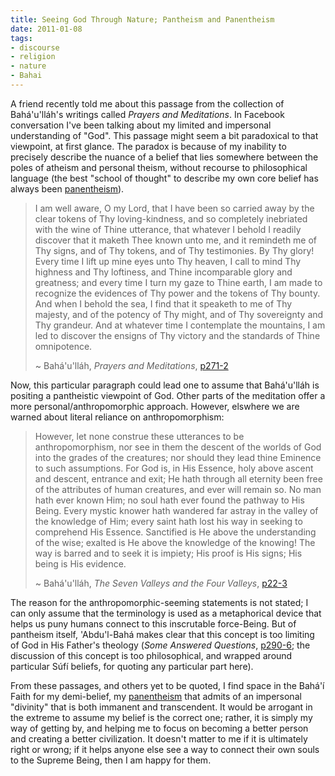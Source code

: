 ```yaml
---
title: Seeing God Through Nature; Pantheism and Panentheism
date: 2011-01-08
tags:
- discourse
- religion
- nature
- Bahai
---
```


A friend recently told me about this passage from the collection of
Bah&aacute;'u'll&aacute;h's writings called _Prayers and Meditations_. In
Facebook conversation I've been talking about my limited and impersonal
understanding of "God". This passage might seem a bit paradoxical to that
viewpoint, at first glance. The paradox is because of my  inability to precisely
describe the nuance of a belief that lies somewhere between the poles of atheism
and personal theism, without recourse to philosophical language (the best
"school of thought" to describe my own core belief has always been [panentheism](https://en.wikipedia.org/wiki/Panentheism)).

<!-- truncate -->

> I am well aware, O my Lord, that I have been so carried away by the clear
> tokens of Thy loving-kindness, and so completely inebriated with the wine of
> Thine utterance, that whatever I behold I readily discover that it maketh Thee
> known unto me, and it remindeth me of Thy signs, and of Thy tokens, and of Thy
> testimonies. By Thy glory! Every time I lift up mine eyes unto Thy heaven, I
> call to mind Thy highness and Thy loftiness, and Thine incomparable glory and
> greatness; and every time I turn my gaze to Thine earth, I am made to
> recognize the evidences of Thy power and the tokens of Thy bounty. And when I
> behold the sea, I find that it speaketh to me of Thy majesty, and of the
> potency of Thy might, and of Thy sovereignty and Thy grandeur. And at whatever
> time I contemplate the mountains, I am led to discover the ensigns of Thy
> victory and the standards of Thine omnipotence.
>
> ~ Bah&aacute;'u'll&aacute;h, _Prayers and Meditations_,
> [p271-2](https://reference.bahai.org/en/t/b/PM/pm-176.html.utf8)

Now, this particular paragraph could lead one to assume that
Bah&aacute;'u'll&aacute;h is positing a pantheistic viewpoint of God. Other
parts of the meditation offer a more personal/anthropomorphic approach. However,
elswhere we are warned about literal reliance on anthropomorphism:

> However, let none construe these utterances to be anthropomorphism, nor see in
> them the descent of the worlds of God into the grades of the creatures; nor
> should they lead thine Eminence to such assumptions. For God is, in His
> Essence, holy above ascent and descent, entrance and exit; He hath through all
> eternity been free of the attributes of human creatures, and ever will remain
> so. No man hath ever known Him; no soul hath ever found the pathway to His
> Being. Every mystic knower hath wandered far astray in the valley of the
> knowledge of Him; every saint hath lost his way in seeking to comprehend His
> Essence. Sanctified is He above the understanding of the wise; exalted is He
> above the knowledge of the knowing! The way is barred and to seek it is
> impiety; His proof is His signs; His being is His evidence.
>
> ~ Bah&aacute;'u'll&aacute;h, _The Seven Valleys and the Four Valleys_,
> [p22-3](https://reference.bahai.org/en/t/b/SVFV/svfv-4.html)

The reason for the anthropomorphic-seeming statements is not stated; I can only
assume that the terminology is used as a metaphorical device that helps us puny
humans connect to this inscrutable force-Being. But of pantheism itself,
'Abdu'l-Bah&aacute; makes clear that this concept is too limiting of God in His
Father's theology (_Some Answered Questions_, [p290-6](https://reference.bahai.org/en/t/ab/SAQ/saq-83.html); the
discussion of this concept is too philosophical, and wrapped around particular
S&uacute;f&iacute; beliefs, for quoting any particular part here).

From these passages, and others yet to be quoted, I find space in the
Bah&aacute;'&iacute; Faith for my demi-belief, my
[panentheism](https://en.wikipedia.org/wiki/Panentheism) that admits of an
impersonal "divinity" that is both immanent and transcendent. It would be
arrogant in the extreme to assume my belief is the correct one; rather, it is
simply my way of getting by, and helping me to focus on becoming a better person
and  creating a better civilization. It doesn't matter to me if it is ultimately
right or wrong; if it helps anyone else see a way to connect their own souls to
the Supreme Being, then I am happy for them.
